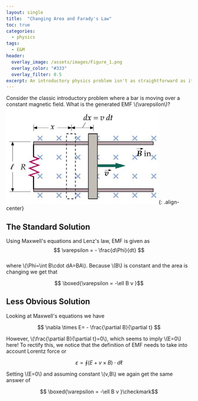 ```yaml
---
layout: single
title:  "Changing Area and Farady's Law"
toc: true
categories: 
  - physics
tags: 
  - E&M
header:
  overlay_image: /assets/images/Figure_1.png
  overlay_color: "#333"
  overlay_filter: 0.5
excerpt: An introductory physics problem isn't as straightforward as it seems
---
```

Consider the classic introductory problem where a bar is moving over a constant magnetic field. What is the generated EMF \\(\varepsilon\\)?
![A Moving Bar](/assets/images/movingbar.png){: .align-center}  

## The Standard Solution
Using Maxwell's equations and Lenz's law, EMF is given as
$$ \varepsilon = - \frac{d\Phi}{dt} $$  
where \\(\Phi=\int B\cdot dA=BA\\). Because \\(B\\) is constant and the area is changing we get that 

$$ \boxed{\varepsilon = -\ell B v }$$  

## Less Obvious Solution
Looking at Maxwell's equations we have  

$$ \nabla \times E= - \frac{\partial B}{\partial t} $$  

However, \\(\frac{\partial B}{\partial t}=0\\), which seems to imply \\(E=0\\) here! To rectify this, we notice that the definition of EMF needs to take into account Lorentz force or  

$$ \varepsilon = \oint \left(E+v\times B\right)\cdot d\ell $$

Setting \\(E=0\\) and assuming constant \\(v,B\\) we again get the same answer of 

$$ \boxed{\varepsilon = -\ell B v }\checkmark$$  

